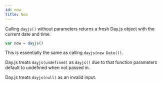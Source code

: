 ```yaml
---
id: now
title: Now
---
```


Calling `dayjs()` without parameters returns a fresh Day.js object with the current date and time.

```js
var now = dayjs()
```

This is essentially the same as calling `dayjs(new Date())`.

Day.js treats `dayjs(undefined)` as `dayjs()` due to that function parameters default to undefined when not passed in. 

Day.js treats `dayjs(null)` as an invalid input.


